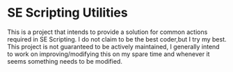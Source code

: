# SE Scripting Utilities
This is a project that intends to provide a solution for common actions required in SE Scripting.
I do not claim to be the best coder,but I try my best.
This project is not guaranteed to be actively maintained,
I generally intend to work on improving/modifying this on my spare time and whenever it seems something needs to be modified.
